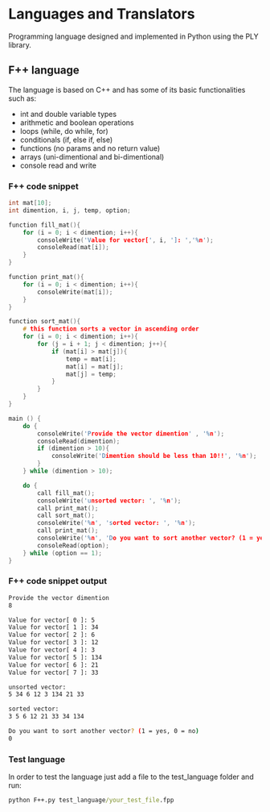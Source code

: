 # Languages and Translators

Programming language designed and implemented in Python using the PLY library.
## F++ language
The language is based on C++ and has some of its basic functionalities such as:
* int and double variable types
* arithmetic and boolean operations 
* loops (while, do while, for)
* conditionals (if, else if, else)
* functions (no params and no return value)
* arrays (uni-dimentional and bi-dimentional)
* console read and write

### F++ code snippet
```cpp
int mat[10];
int dimention, i, j, temp, option;

function fill_mat(){
    for (i = 0; i < dimention; i++){
        consoleWrite('Value for vector[', i, ']: ','%n');
        consoleRead(mat[i]);
    }
}

function print_mat(){
    for (i = 0; i < dimention; i++){
        consoleWrite(mat[i]);
    }  
}

function sort_mat(){
    # this function sorts a vector in ascending order
    for (i = 0; i < dimention; i++){
        for (j = i + 1; j < dimention; j++){
            if (mat[i] > mat[j]){
                temp = mat[i];
                mat[i] = mat[j];
                mat[j] = temp;
            }
        }  
    }  
}

main () {
    do {
        consoleWrite('Provide the vector dimention' , '%n');
        consoleRead(dimention);
        if (dimention > 10){
            consoleWrite('Dimention should be less than 10!!', '%n');
        }
    } while (dimention > 10);

    do {
        call fill_mat();
        consoleWrite('unsorted vector: ', '%n');
        call print_mat();
        call sort_mat();
        consoleWrite('%n', 'sorted vector: ', '%n');
        call print_mat();
        consoleWrite('%n', 'Do you want to sort another vector? (1 = yes, 0 = no)', '%n');
        consoleRead(option);
    } while (option == 1);
}
```
### F++ code snippet output
```bash
Provide the vector dimention
8

Value for vector[ 0 ]: 5
Value for vector[ 1 ]: 34
Value for vector[ 2 ]: 6
Value for vector[ 3 ]: 12
Value for vector[ 4 ]: 3
Value for vector[ 5 ]: 134
Value for vector[ 6 ]: 21
Value for vector[ 7 ]: 33

unsorted vector:
5 34 6 12 3 134 21 33

sorted vector:
3 5 6 12 21 33 34 134

Do you want to sort another vector? (1 = yes, 0 = no)
0
```
### Test language
In order to test the language just add a file to the test_language folder and run:
```cmd
python F++.py test_language/your_test_file.fpp
```
